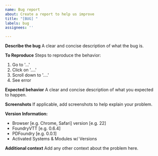 ```yaml
---
name: Bug report
about: Create a report to help us improve
title: "[BUG] "
labels: bug
assignees: ''

---
```


**Describe the bug**
A clear and concise description of what the bug is.

**To Reproduce**
Steps to reproduce the behavior:
1. Go to '...'
2. Click on '....'
3. Scroll down to '....'
4. See error

**Expected behavior**
A clear and concise description of what you expected to happen.

**Screenshots**
If applicable, add screenshots to help explain your problem.

**Version Information:**
 - Browser [e.g. Chrome, Safari] version [e.g. 22]
 - FoundryVTT [e.g. 0.6.4]
 - PDFoundry [e.g. 0.0.1]
 - Activated Systems & Modules w/ Versions

**Additional context**
Add any other context about the problem here.
